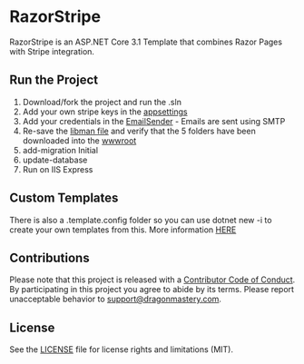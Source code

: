 ﻿# RazorStripe

RazorStripe is an ASP.NET Core 3.1 Template that combines Razor Pages with Stripe integration.

## Run the Project
1. Download/fork the project and run the .sln
2. Add your own stripe keys in the [appsettings](appsettings.json)
3. Add your credentials in the [EmailSender](/Services/EmailSender.cs) - Emails are sent using SMTP
4. Re-save the [libman file](libman.json) and verify that the 5 folders have been downloaded into the [wwwroot](/wwwroot)
5. add-migration Initial
6. update-database
7. Run on IIS Express

## Custom Templates
There is also a .template.config folder so you can use dotnet new -i to create your own templates from this. More information [HERE](https://docs.microsoft.com/en-us/dotnet/core/tools/custom-templates)

## Contributions
Please note that this project is released with a [Contributor Code of Conduct](CODE_OF_CONDUCT.md). By participating in this project you agree to abide by its terms.
Please report unacceptable behavior to support@dragonmastery.com.

## License
See the [LICENSE](LICENSE.md) file for license rights and limitations (MIT).
